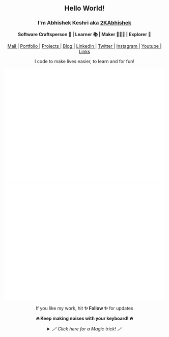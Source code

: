 <div align="center">
  <h2> Hello World! </h2>
   <h3> I'm Abhishek Keshri aka <a href="https://2kabhishek.github.io" target="_blank">2KAbhishek </a> </h3>
   <p> <b>  Software Craftsperson 💼 | Learner 📚 | Maker 👨🏻‍💻 | Explorer 🔎 </b> </p>

   <a href="mailto:iam2kabhishek@gmail.com" target="_blank">Mail </a> | <a href="https://2kabhishek.github.io" target="_blank">Portfolio </a> | <a href="https://2kabhishek.github.io/projects" target="_blank">Projects </a> | <a href="https://2kabhishek.github.io/blog" target="_blank">Blog </a> | <a href="https://linkedin.com/in/2kabhishek" target="_blank">LinkedIn </a> | <a href="https://twitter.com/2kabhishek" target="_blank">Twitter </a> | <a href="https://www.instagram.com/iam2kabhishek" target="_blank">Instagram </a> | <a href="https://www.youtube.com/2kabhishek" target="_blank">Youtube </a> | <a href="https://2kabhishek.github.io/links" target="_blank">Links </a>
   <p> I code to make lives easier, to learn and for fun! </p>

   ![Metrics](github-metrics.svg) ![Tweets](tweets.svg) 

  <p> If you like my work, hit <b>✨ Follow ✨</b> for updates </p>
  <p> <b> 🔥 Keep making noises with your keyboard! 🔥 </b></p>
  
  <details>
    <summary><i> 🪄 Click here for a Magic trick! 🪄 </i></summary>
    <br>
      Aha! I tricked you into clicking 😋
    <br><br>
      Now can you hit the <b>✨ Follow ✨</b> button too please 🫣
  </details>
</div>
